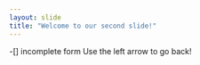 ```yaml
---
layout: slide
title: "Welcome to our second slide!"
---
```

-[] incomplete form
Use the left arrow to go back!
